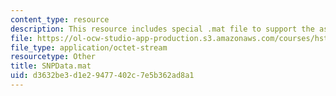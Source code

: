 ```yaml
---
content_type: resource
description: This resource includes special .mat file to support the assignment 1.
file: https://ol-ocw-studio-app-production.s3.amazonaws.com/courses/hst-508-quantitative-genomics-fall-2005/d3632be3d1e29477402c7e5b362ad8a1_SNPData.mat
file_type: application/octet-stream
resourcetype: Other
title: SNPData.mat
uid: d3632be3-d1e2-9477-402c-7e5b362ad8a1
---
```


